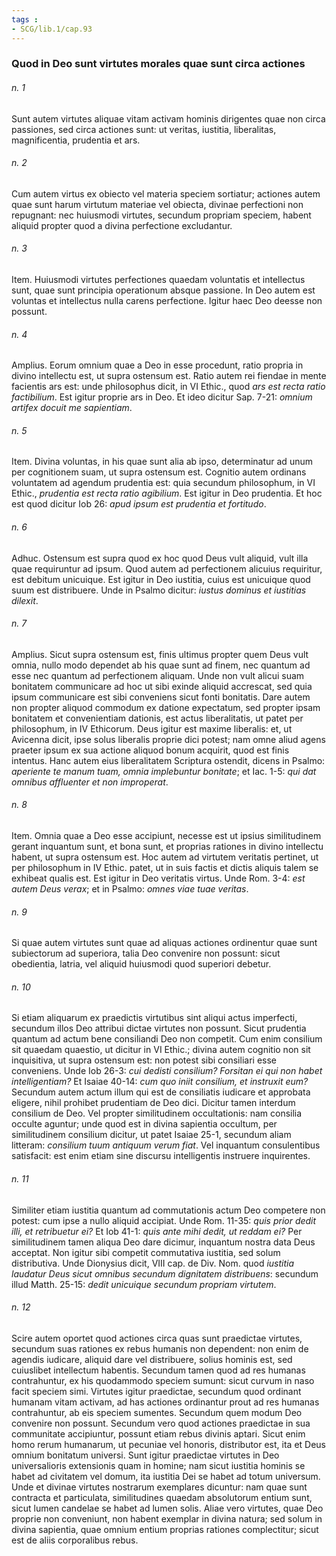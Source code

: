 ```yaml
---
tags : 
- SCG/lib.1/cap.93
---
```


### Quod in Deo sunt virtutes morales quae sunt circa actiones

###### n. 1
Sunt autem virtutes aliquae vitam activam hominis dirigentes quae non circa passiones, sed circa actiones sunt: ut veritas, iustitia, liberalitas, magnificentia, prudentia et ars.

###### n. 2
Cum autem virtus ex obiecto vel materia speciem sortiatur; actiones autem quae sunt harum virtutum materiae vel obiecta, divinae perfectioni non repugnant: nec huiusmodi virtutes, secundum propriam speciem, habent aliquid propter quod a divina perfectione excludantur.

###### n. 3
Item. Huiusmodi virtutes perfectiones quaedam voluntatis et intellectus sunt, quae sunt principia operationum absque passione. In Deo autem est voluntas et intellectus nulla carens perfectione. Igitur haec Deo deesse non possunt.

###### n. 4
Amplius. Eorum omnium quae a Deo in esse procedunt, ratio propria in divino intellectu est, ut supra ostensum est. Ratio autem rei fiendae in mente facientis ars est: unde philosophus dicit, in VI Ethic., quod *ars est recta ratio factibilium*. Est igitur proprie ars in Deo. Et ideo dicitur Sap. 7-21: *omnium artifex docuit me sapientiam*.

###### n. 5
Item. Divina voluntas, in his quae sunt alia ab ipso, determinatur ad unum per cognitionem suam, ut supra ostensum est. Cognitio autem ordinans voluntatem ad agendum prudentia est: quia secundum philosophum, in VI Ethic., *prudentia est recta ratio agibilium*. Est igitur in Deo prudentia. Et hoc est quod dicitur Iob 26: *apud ipsum est prudentia et fortitudo*.

###### n. 6
Adhuc. Ostensum est supra quod ex hoc quod Deus vult aliquid, vult illa quae requiruntur ad ipsum. Quod autem ad perfectionem alicuius requiritur, est debitum unicuique. Est igitur in Deo iustitia, cuius est unicuique quod suum est distribuere. Unde in Psalmo dicitur: *iustus dominus et iustitias dilexit*.

###### n. 7
Amplius. Sicut supra ostensum est, finis ultimus propter quem Deus vult omnia, nullo modo dependet ab his quae sunt ad finem, nec quantum ad esse nec quantum ad perfectionem aliquam. Unde non vult alicui suam bonitatem communicare ad hoc ut sibi exinde aliquid accrescat, sed quia ipsum communicare est sibi conveniens sicut fonti bonitatis. Dare autem non propter aliquod commodum ex datione expectatum, sed propter ipsam bonitatem et convenientiam dationis, est actus liberalitatis, ut patet per philosophum, in IV Ethicorum. Deus igitur est maxime liberalis: et, ut Avicenna dicit, ipse solus liberalis proprie dici potest; nam omne aliud agens praeter ipsum ex sua actione aliquod bonum acquirit, quod est finis intentus. Hanc autem eius liberalitatem Scriptura ostendit, dicens in Psalmo: *aperiente te manum tuam, omnia implebuntur bonitate*; et Iac. 1-5: *qui dat omnibus affluenter et non improperat*.

###### n. 8
Item. Omnia quae a Deo esse accipiunt, necesse est ut ipsius similitudinem gerant inquantum sunt, et bona sunt, et proprias rationes in divino intellectu habent, ut supra ostensum est. Hoc autem ad virtutem veritatis pertinet, ut per philosophum in IV Ethic. patet, ut in suis factis et dictis aliquis talem se exhibeat qualis est. Est igitur in Deo veritatis virtus. Unde Rom. 3-4: *est autem Deus verax*; et in Psalmo: *omnes viae tuae veritas*.

###### n. 9
Si quae autem virtutes sunt quae ad aliquas actiones ordinentur quae sunt subiectorum ad superiora, talia Deo convenire non possunt: sicut obedientia, latria, vel aliquid huiusmodi quod superiori debetur.

###### n. 10
Si etiam aliquarum ex praedictis virtutibus sint aliqui actus imperfecti, secundum illos Deo attribui dictae virtutes non possunt. Sicut prudentia quantum ad actum bene consiliandi Deo non competit. Cum enim consilium sit quaedam quaestio, ut dicitur in VI Ethic.; divina autem cognitio non sit inquisitiva, ut supra ostensum est: non potest sibi consiliari esse conveniens. Unde Iob 26-3: *cui dedisti consilium? Forsitan ei qui non habet intelligentiam?* Et Isaiae 40-14: *cum quo iniit consilium, et instruxit eum?* Secundum autem actum illum qui est de consiliatis iudicare et approbata eligere, nihil prohibet prudentiam de Deo dici. Dicitur tamen interdum consilium de Deo. Vel propter similitudinem occultationis: nam consilia occulte aguntur; unde quod est in divina sapientia occultum, per similitudinem consilium dicitur, ut patet Isaiae 25-1, secundum aliam litteram: *consilium tuum antiquum verum fiat*. Vel inquantum consulentibus satisfacit: est enim etiam sine discursu intelligentis instruere inquirentes.

###### n. 11
Similiter etiam iustitia quantum ad commutationis actum Deo competere non potest: cum ipse a nullo aliquid accipiat. Unde Rom. 11-35: *quis prior dedit illi, et retribuetur ei?* Et Iob 41-1: *quis ante mihi dedit, ut reddam ei?* Per similitudinem tamen aliqua Deo dare dicimur, inquantum nostra data Deus acceptat. Non igitur sibi competit commutativa iustitia, sed solum distributiva. Unde Dionysius dicit, VIII cap. de Div. Nom. quod *iustitia laudatur Deus sicut omnibus secundum dignitatem distribuens*: secundum illud Matth. 25-15: *dedit unicuique secundum propriam virtutem*.

###### n. 12
Scire autem oportet quod actiones circa quas sunt praedictae virtutes, secundum suas rationes ex rebus humanis non dependent: non enim de agendis iudicare, aliquid dare vel distribuere, solius hominis est, sed cuiuslibet intellectum habentis. Secundum tamen quod ad res humanas contrahuntur, ex his quodammodo speciem sumunt: sicut curvum in naso facit speciem simi. Virtutes igitur praedictae, secundum quod ordinant humanam vitam activam, ad has actiones ordinantur prout ad res humanas contrahuntur, ab eis speciem sumentes. Secundum quem modum Deo convenire non possunt. Secundum vero quod actiones praedictae in sua communitate accipiuntur, possunt etiam rebus divinis aptari. Sicut enim homo rerum humanarum, ut pecuniae vel honoris, distributor est, ita et Deus omnium bonitatum universi. Sunt igitur praedictae virtutes in Deo universalioris extensionis quam in homine; nam sicut iustitia hominis se habet ad civitatem vel domum, ita iustitia Dei se habet ad totum universum. Unde et divinae virtutes nostrarum exemplares dicuntur: nam quae sunt contracta et particulata, similitudines quaedam absolutorum entium sunt, sicut lumen candelae se habet ad lumen solis. Aliae vero virtutes, quae Deo proprie non conveniunt, non habent exemplar in divina natura; sed solum in divina sapientia, quae omnium entium proprias rationes complectitur; sicut est de aliis corporalibus rebus.

